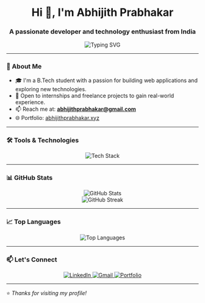 <h1 align="center">Hi 👋, I'm Abhijith Prabhakar</h1>
<h3 align="center">A passionate developer and technology enthusiast from India</h3>

<p align="center">
  <img src="https://readme-typing-svg.demolab.com/?lines=Web+Developer;Full+Stack+Developer;Tech+Enthusiast;Lifelong+Learner" alt="Typing SVG" />
</p>

---

### 🌟 About Me

- 🎓 I'm a B.Tech student with a passion for building web applications and exploring new technologies.
- 🌱 Open to internships and freelance projects to gain real-world experience.
- 📫 Reach me at: **abhijithprabhakar@gmail.com**
- 🌐 Portfolio: [abhijithprabhakar.xyz](https://abhijithprabhakar.xyz)

---

### 🛠️ Tools & Technologies

<p align="center">
  <img src="https://skillicons.dev/icons?i=html,css,js,ts,react,nodejs,express,mongodb,python,java,git,github,tailwind,figma,vscode" alt="Tech Stack" />
</p>

---

### 📊 GitHub Stats

<p align="center">
  <img src="https://github-readme-stats.vercel.app/api?username=AbhijithPrabhakar&show_icons=true&theme=radical" alt="GitHub Stats" />
  <br />
  <img src="https://github-readme-streak-stats.herokuapp.com?user=AbhijithPrabhakar&theme=radical" alt="GitHub Streak" />
</p>

---

### 📈 Top Languages

<p align="center">
  <img src="https://github-readme-stats.vercel.app/api/top-langs/?username=AbhijithPrabhakar&layout=compact&theme=radical" alt="Top Languages" />
</p>

---

### 📫 Let's Connect

<p align="center">
  <a href="https://www.linkedin.com/in/abhijith-prabhakar-7697602bb/" target="_blank">
    <img src="https://img.shields.io/badge/LinkedIn-blue?style=for-the-badge&logo=linkedin" alt="LinkedIn" />
  </a>
  <a href="mailto:abhijithprabhakar123@gmail.com">
    <img src="https://img.shields.io/badge/Gmail-red?style=for-the-badge&logo=gmail&logoColor=white" alt="Gmail" />
  </a>
  <a href="https://abhijithprabhakar.xyz">
    <img src="https://img.shields.io/badge/Portfolio-000?style=for-the-badge&logo=firefox&logoColor=white" alt="Portfolio" />
  </a>
</p>

---

⭐️ *Thanks for visiting my profile!*
